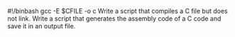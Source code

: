 #!/binbash
gcc -E $CFILE -o c
Write a script that compiles a C file but does not link.
Write a script that generates the assembly code of a C code and save it in an output file.
